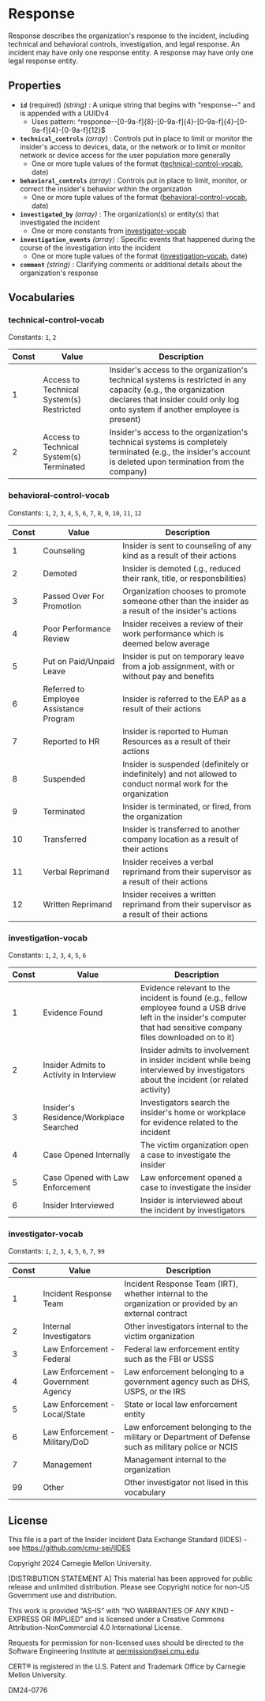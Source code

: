 # Response

Response describes the organization's response to the incident, including technical and behavioral controls, investigation, and legal response. An incident may have only one response entity. A response may have only one legal response entity.

## Properties

- **`id`** (required) *(string)* : A unique string that begins with "response--" and is appended with a UUIDv4
  - Uses pattern: ^response--[0-9a-f]{8}-[0-9a-f]{4}-[0-9a-f]{4}-[0-9a-f]{4}-[0-9a-f]{12}$
- **`technical_controls`** *(array)* : Controls put in place to limit or monitor the insider's access to devices, data, or the network or to limit or monitor network or device access for the user population more generally
  - One or more tuple values of the format ([technical-control-vocab](#technical-control-vocab), date)
- **`behavioral_controls`** *(array)* : Controls put in place to limit, monitor, or correct the insider's behavior within the organization
  - One or more tuple values of the format ([behavioral-control-vocab](#behavioral-control-vocab), date)
- **`investigated_by`** *(array)* : The organization(s) or entity(s) that investigated the incident
  - One or more constants from [investigator-vocab](#investigator-vocab)
- **`investigation_events`** *(array)* : Specific events that happened during the course of the investigation into the incident
  - One or more tuple values of the format ([investigation-vocab](#investigation-vocab), date)
- **`comment`** *(string)* : Clarifying comments or additional details about the organization's response

## Vocabularies

### technical-control-vocab

Constants: `1`, `2`

| Const | Value | Description |
| --- | --- | --- |
| 1 | Access to Technical System(s) Restricted | Insider's access to the organization's technical systems is restricted in any capacity (e.g., the organization declares that insider could only log onto system if another employee is present)|
| 2 | Access to Technical System(s) Terminated | Insider's access to the organization's technical systems is completely terminated (e.g., the insider's account is deleted upon termination from the company)|

### behavioral-control-vocab

Constants: `1`, `2`, `3`, `4`, `5`, `6`, `7`, `8`, `9`, `10`, `11`, `12`

| Const | Value | Description |
| --- | --- | --- |
| 1 | Counseling | Insider is sent to counseling of any kind as a result of their actions|
| 2 | Demoted | Insider is demoted (.g., reduced their rank, title, or responsbilities)|
| 3 | Passed Over For Promotion | Organization chooses to promote someone other than the insider as a result of the insider's actions|
| 4 | Poor Performance Review | Insider receives a review of their work performance which is deemed below average|
| 5 | Put on Paid/Unpaid Leave | Insider is put on temporary leave from a job assignment, with or without pay and benefits|
| 6 | Referred to Employee Assistance Program | Insider is referred to the EAP as a result of their actions|
| 7 | Reported to HR | Insider is reported to Human Resources as a result of their actions|
| 8 | Suspended | Insider is suspended (definitely or indefinitely) and not allowed to conduct normal work for the organization|
| 9 | Terminated | Insider is terminated, or fired, from the organization|
| 10 | Transferred | Insider is transferred to another company location as a result of their actions|
| 11 | Verbal Reprimand | Insider receives a verbal reprimand from their supervisor as a result of their actions|
| 12 | Written Reprimand | Insider receives a written reprimand from their supervisor as a result of their actions|

### investigation-vocab

Constants: `1`, `2`, `3`, `4`, `5`, `6`

| Const | Value | Description |
| --- | --- | --- |
| 1 | Evidence Found | Evidence relevant to the incident is found (e.g., fellow employee found a USB drive left in the insider's computer that had sensitive company files downloaded on to it)|
| 2 | Insider Admits to Activity in Interview | Insider admits to involvement in insider incident while being interviewed by investigators about the incident (or related activity)|
| 3 | Insider's Residence/Workplace Searched | Investigators search the insider's home or workplace for evidence related to the incident|
| 4 | Case Opened Internally | The victim organization open a case to investigate the insider|
| 5 | Case Opened with Law Enforcement | Law enforcement opened a case to investigate the insider|
| 6 | Insider Interviewed | Insider is interviewed about the incident by investigators|

### investigator-vocab

Constants: `1`, `2`, `3`, `4`, `5`, `6`, `7`, `99`

| Const | Value | Description |
| --- | --- | --- |
| 1 | Incident Response Team | Incident Response Team (IRT), whether internal to the organization or provided by an external contract|
| 2 | Internal Investigators | Other investigators internal to the victim organization|
| 3 | Law Enforcement - Federal | Federal law enforcement entity such as the FBI or USSS|
| 4 | Law Enforcement - Government Agency | Law enforcement belonging to a government agency such as DHS, USPS, or the IRS|
| 5 | Law Enforcement - Local/State | State or local law enforcement entity|
| 6 | Law Enforcement - Military/DoD | Law enforcement belonging to the military or Department of Defense such as military police or NCIS|
| 7 | Management | Management internal to the organization|
| 99 | Other | Other investigator not lised in this vocabulary|

## License
This file is a part of the Insider Incident Data Exchange Standard (IIDES) - see https://github.com/cmu-sei/IIDES

Copyright 2024 Carnegie Mellon University.

[DISTRIBUTION STATEMENT A] This material has been approved for public release and unlimited distribution.  Please see Copyright notice for non-US Government use and distribution.

This work is provided “AS-IS” with “NO WARRANTIES OF ANY KIND - EXPRESS OR IMPLIED” and is licensed under a Creative Commons Attribution-NonCommercial 4.0 International License.

Requests for permission for non-licensed uses should be directed to the Software Engineering Institute at permission@sei.cmu.edu.

CERT® is registered in the U.S. Patent and Trademark Office by Carnegie Mellon University.

DM24-0776
